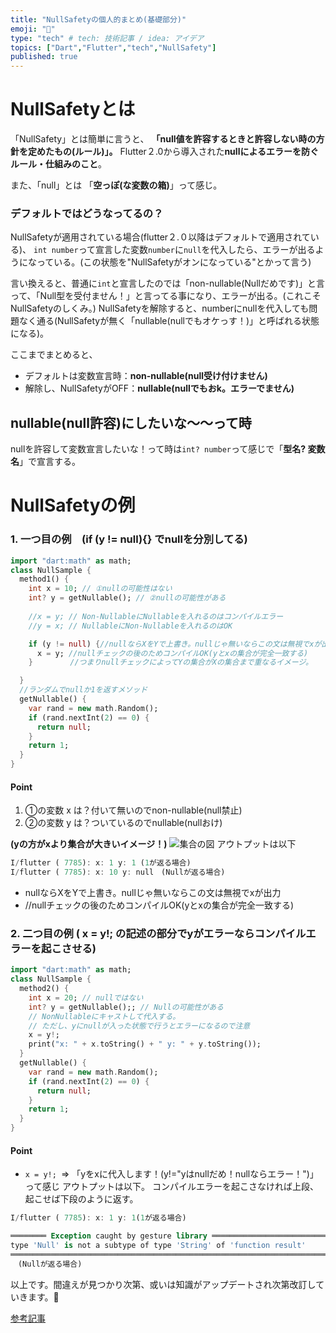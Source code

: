```yaml
---
title: "NullSafetyの個人的まとめ(基礎部分)"
emoji: "💬"
type: "tech" # tech: 技術記事 / idea: アイデア
topics: ["Dart","Flutter","tech","NullSafety"]
published: true
---
```

# NullSafetyとは
「NullSafety」とは簡単に言うと、
**「null値を許容するときと許容しない時の方針を定めたもの(ルール)」。**
Flutter２.0から導入された**nullによるエラーを防ぐルール・仕組みのこと**。

また、「null」とは
「**空っぽ(な変数の箱)**」って感じ。

### デフォルトではどうなってるの？
NullSafetyが適用されている場合(flutter２.０以降はデフォルトで適用されている)、
`int number`って宣言した変数`number`に`null`を代入したら、エラーが出るようになっている。(この状態を"NullSafetyがオンになっている"とかって言う)

言い換えると、普通に`int`と宣言したのでは「non-nullable(Nullだめです)」と言って、「Null型を受付ません！」と言ってる事になり、エラーが出る。(これこそNullSafetyのしくみ。)
NullSafetyを解除すると、numberにnullを代入しても問題なく通る(NullSafetyが無く「nullable(nullでもオケっす！)」と呼ばれる状態になる)。

ここまでまとめると、
- デフォルトは変数宣言時：**non-nullable(null受け付けません)**
- 解除し、NullSafetyがOFF：**nullable(nullでもおk。エラーでません)**
## nullable(null許容)にしたいな〜〜って時
nullを許容して変数宣言したいな！って時は`int? number`って感じで「**型名? 変数名**」で宣言する。

# NullSafetyの例
### 1. **一つ目の例　(if (y != null){} でnullを分別してる)**
```dart:main.dart
import "dart:math" as math;
class NullSample {
  method1() {
    int x = 10; // ①nullの可能性はない
    int? y = getNullable(); // ②nullの可能性がある
   
    //x = y; // Non-NullableにNullableを入れるのはコンパイルエラー
    //y = x; // NullableにNon-Nullableを入れるのはOK

    if (y != null) {//nullならXをYで上書き。nullじゃ無いならこの文は無視でxが出力
      x = y; //nullチェックの後のためコンパイルOK(yとxの集合が完全一致する)
    }　　　　　//つまりnullチェックによってYの集合がXの集合まで重なるイメージ。

  }
  //ランダムでnullか1を返すメソッド
  getNullable() {
    var rand = new math.Random();
    if (rand.nextInt(2) == 0) {
      return null;
    }
    return 1;
  }
}
```
#### Point
1. ①の変数 x は？付いて無いのでnon-nullable(null禁止)
2. ②の変数 y は？ついているのでnullable(nullおけ)

**(yの方がxより集合が大きいイメージ！)**
![集合の図](https://medium-company.com/%E3%83%99%E3%83%B3%E5%9B%B3/)
アウトプットは以下
```dart
I/flutter ( 7785): x: 1 y: 1 (1が返る場合)
I/flutter ( 7785): x: 10 y: null　(Nullが返る場合)
```
- nullならXをYで上書き。nullじゃ無いならこの文は無視でxが出力
- //nullチェックの後のためコンパイルOK(yとxの集合が完全一致する)


### 2. **二つ目の例 ( x = y!; の記述の部分でyがエラーならコンパイルエラーを起こさせる)**
```dart:main.dart
import "dart:math" as math;
class NullSample {
  method2() {
    int x = 20; // nullではない
    int? y = getNullable();; // Nullの可能性がある
    // NonNullableにキャストして代入する。
    // ただし、yにnullが入った状態で行うとエラーになるので注意
    x = y!;
    print("x: " + x.toString() + " y: " + y.toString());
  }
  getNullable() {
    var rand = new math.Random();
    if (rand.nextInt(2) == 0) {
      return null;
    }
    return 1;
  }
}
```
#### Point
- `x = y!; `=> 「yをxに代入します！(y!="yはnullだめ！nullならエラー！")」って感じ
アウトプットは以下。
コンパイルエラーを起こさなければ上段、起こせば下段のように返す。
```dart
I/flutter ( 7785): x: 1 y: 1(1が返る場合)

════════ Exception caught by gesture library ═══════════════════════════════════
type 'Null' is not a subtype of type 'String' of 'function result'
════════════════════════════════════════════════════════════════════════════════
　(Nullが返る場合)
```

以上です。間違えが見つかり次第、或いは知識がアップデートされ次第改訂していきます。🙏

[参考記事](https://zenn.dev/kazutxt/books/flutter_practice_introduction/viewer/intermediate_nullsafety#null%E3%81%AE%E5%95%8F%E9%A1%8C%E7%82%B9)